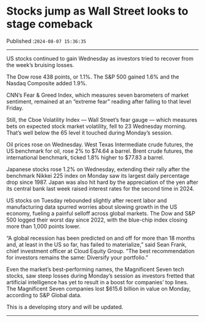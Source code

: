 # Stocks jump as Wall Street looks to stage comeback

Published :`2024-08-07 15:36:35`

---

US stocks continued to gain Wednesday as investors tried to recover from the week’s bruising losses.

The Dow rose 438 points, or 1.1%. The S&P 500 gained 1.6% and the Nasdaq Composite added 1.9%.

CNN’s Fear & Greed Index, which measures seven barometers of market sentiment, remained at an “extreme fear” reading after falling to that level Friday.

Still, the Cboe Volatility Index — Wall Street’s fear gauge — which measures bets on expected stock market volatility, fell to 23 Wednesday morning. That’s well below the 65 level it touched during Monday’s session.

Oil prices rose on Wednesday. West Texas Intermediate crude futures, the US benchmark for oil, rose 2% to $74.64 a barrel. Brent crude futures, the international benchmark, ticked 1.8% higher to $77.83 a barrel.

Japanese stocks rose 1.2% on Wednesday, extending their rally after the benchmark Nikkei 225 index on Monday saw its largest daily percentage drop since 1987. Japan was also hit hard by the appreciation of the yen after its central bank last week raised interest rates for the second time in 2024.

US stocks on Tuesday rebounded slightly after recent labor and manufacturing data spurred worries about slowing growth in the US economy, fueling a painful selloff across global markets. The Dow and S&P 500 logged their worst day since 2022, with the blue-chip index closing more than 1,000 points lower.

“A global recession has been predicted on and off for more than 18 months and, at least in the US so far, has failed to materialize,” said Sean Frank, chief investment officer at Cloud Equity Group. “The best recommendation for investors remains the same: Diversify your portfolio.”

Even the market’s best-performing names, the Magnificent Seven tech stocks, saw steep losses during Monday’s session as investors fretted that artificial intelligence has yet to result in a boost for companies’ top lines. The Magnificent Seven companies lost $615.6 billion in value on Monday, according to S&P Global data.

This is a developing story and will be updated.

---

